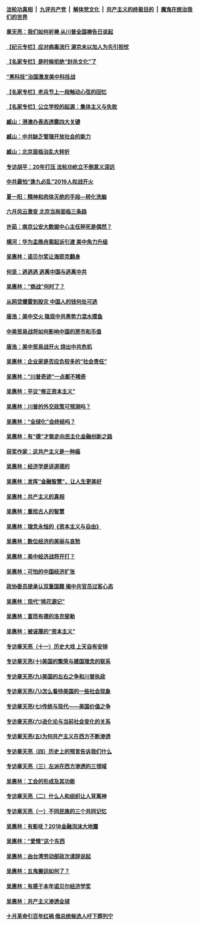 

####  [法轮功真相](../../../../basic/blob/master/README.md?t=06230002) &nbsp;|&nbsp; [九评共产党](../../../../9ping.md/blob/master/README.md?t=06230002) &nbsp;|&nbsp; [解体党文化](../../../../jtdwh.md/blob/master/README.md?t=06230002)  &nbsp;|&nbsp; [共产主义的终极目的](../../../../gczydzjmd.md/blob/master/README.md?t=06230002) &nbsp;|&nbsp; [魔鬼在统治我们的世界](../../../../mgztzwmdsj.md/blob/master/README.md?t=06230002) 

#### [章天亮：我们如何祈祷 从川普全国祷告日说起](../pages/nsc423/n11944627.md?t=06230002) 

#### [【纪元专栏】应对病毒流行 渥京未以加人为先引担忧](../pages/nsc423/n11875714.md?t=06230002) 

#### [【名家专栏】是时候拒绝“封杀文化”了](../pages/nsc423/n11814093.md?t=06230002) 

#### [“黑科技”治国激发美中科技战](../pages/nsc423/n11638056.md?t=06230002) 

#### [【名家专栏】老兵节上一段触动心弦的回忆](../pages/nsc423/n11646016.md?t=06230002) 

#### [【名家专栏】公立学校的起源：集体主义与失败](../pages/nsc423/n11601833.md?t=06230002) 

#### [臧山：港澳办表态透露四大关键](../pages/nsc423/n11421628.md?t=06230002) 

#### [臧山：中共缺乏管理开放社会的能力](../pages/nsc423/n11407457.md?t=06230002) 

#### [臧山：北京面临治乱大转折](../pages/nsc423/n11406895.md?t=06230002) 

#### [专访胡平：20年打压 法轮功屹立不倒意义深远](../pages/nsc423/n11398800.md?t=06230002) 

#### [中共最怕“逢九必乱”2019人权战开火](../pages/nsc423/n11385248.md?t=06230002) 

#### [夏一阳：精神和肉体灭绝的手段—转化洗脑](../pages/nsc423/n11368250.md?t=06230002) 

#### [六月风云激变 北京当局面临三条路](../pages/nsc423/n11313668.md?t=06230002) 

#### [许茹：南京公安大数据中心主任猝死是偶然？](../pages/nsc423/n11064744.md?t=06230002) 

#### [横河：华为孟晚舟案起诉引渡 美中角力升级](../pages/nsc423/n11027230.md?t=06230002) 

#### [吴惠林：诺贝尔奖让海耶克翻身](../pages/nsc423/n10890049.md?t=06230002) 

#### [何坚：逃逃逃 逃离中国与逃离中共](../pages/nsc423/n10592891.md?t=06230002) 

#### [吴惠林：“商战”何时了？](../pages/nsc423/n10573558.md?t=06230002) 

#### [从网贷爆雷到股灾 中国人的钱何处可逃](../pages/nsc423/n10572800.md?t=06230002) 

#### [唐浩：美中交火 隐现中共黑势力混水摸鱼](../pages/nsc423/n10544040.md?t=06230002) 

#### [中美贸易战将如何影响中国的房市和币值](../pages/nsc423/n10543697.md?t=06230002) 

#### [唐浩：美中贸易战开火 烧出中共危机](../pages/nsc423/n10540126.md?t=06230002) 

#### [吴惠林：企业家是否应负较多的“社会责任”](../pages/nsc423/n10535022.md?t=06230002) 

#### [吴惠林：“川普奇迹”一点都不稀奇](../pages/nsc423/n10512808.md?t=06230002) 

#### [吴惠林：平议“修正资本主义”](../pages/nsc423/n10495724.md?t=06230002) 

#### [吴惠林：川普的外交政策可预测吗？](../pages/nsc423/n10462387.md?t=06230002) 

#### [吴惠林：“全球化”会终结吗？](../pages/nsc423/n10452838.md?t=06230002) 

#### [吴惠林：有“德”才能走向民主化金融创新之路](../pages/nsc423/n10432292.md?t=06230002) 

#### [获奖作家：这共产主义是一种癌](../pages/nsc423/n10431541.md?t=06230002) 

#### [吴惠林：经济学是讲道德的](../pages/nsc423/n10398014.md?t=06230002) 

#### [吴惠林：发挥“金融智慧”，让人生更美好](../pages/nsc423/n10375019.md?t=06230002) 

#### [吴惠林：共产主义的真相](../pages/nsc423/n10351394.md?t=06230002) 

#### [吴惠林：重拾古人的智慧](../pages/nsc423/n10337691.md?t=06230002) 

#### [吴惠林：理念永恒的《资本主义与自由》](../pages/nsc423/n10316274.md?t=06230002) 

#### [吴惠林：数位经济的美丽与哀愁](../pages/nsc423/n10292946.md?t=06230002) 

#### [吴惠林：美中经济战将开打？](../pages/nsc423/n10258825.md?t=06230002) 

#### [吴惠林：可怕的中国经济扩张](../pages/nsc423/n10219147.md?t=06230002) 

#### [政协委员提承认双重国籍 揭中共官员过客心态](../pages/nsc423/n10208809.md?t=06230002) 

#### [吴惠林：现代“桃花源记”](../pages/nsc423/n10185234.md?t=06230002) 

#### [吴惠林：富而有德的洛克斐勒](../pages/nsc423/n10142264.md?t=06230002) 

#### [吴惠林：被诬蔑的“资本主义”](../pages/nsc423/n10124816.md?t=06230002) 

#### [专访章天亮（十一）历史大戏 上天自有安排](../pages/nsc423/n10094905.md?t=06230002) 

#### [专访章天亮(十)美国的繁荣与建国理念的联系](../pages/nsc423/n10094899.md?t=06230002) 

#### [专访章天亮(九)美国的左右之争和川普执政](../pages/nsc423/n10094889.md?t=06230002) 

#### [专访章天亮(八)怎么看待美国的一些社会现象](../pages/nsc423/n10094857.md?t=06230002) 

#### [专访章天亮(七)传统与现代——美国价值之争](../pages/nsc423/n10093140.md?t=06230002) 

#### [专访章天亮(六)进化论与当前社会变化的关系](../pages/nsc423/n10092036.md?t=06230002) 

#### [专访章天亮(五)为何共产主义在西方不断渗透](../pages/nsc423/n10083620.md?t=06230002) 

#### [专访章天亮（四）历史上的预言告诉我们什么](../pages/nsc423/n10083606.md?t=06230002) 

#### [专访章天亮（三）左派在西方渗透的三领域](../pages/nsc423/n10081115.md?t=06230002) 

#### [吴惠林：工会的形成及其功能](../pages/nsc423/n10080633.md?t=06230002) 

#### [专访章天亮（二）什么人和组织让人背离神](../pages/nsc423/n10076637.md?t=06230002) 

#### [专访章天亮（一）不同民族的三个共同记忆](../pages/nsc423/n10074188.md?t=06230002) 

#### [吴惠林：有影呒？2018金融泡沫大地震](../pages/nsc423/n10040534.md?t=06230002) 

#### [吴惠林：“爱情”这个东西](../pages/nsc423/n10019423.md?t=06230002) 

#### [吴惠林：由台湾劳动部政次请辞说起](../pages/nsc423/n9979679.md?t=06230002) 

#### [吴惠林：五鬼搬运如何了？](../pages/nsc423/n9925338.md?t=06230002) 

#### [吴惠林：有感于本年诺贝尔经济学奖](../pages/nsc423/n9871883.md?t=06230002) 

#### [吴惠林：共产主义渗透全球](../pages/nsc423/n9812748.md?t=06230002) 

#### [十月革命引百年红祸 俄总统候选人吁下葬列宁](../pages/nsc423/n9810182.md?t=06230002) 

